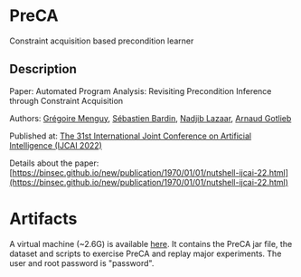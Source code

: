 # PreCA

Constraint acquisition based precondition learner

## Description

Paper: Automated Program Analysis: Revisiting Precondition Inference through Constraint Acquisition

Authors: [Grégoire Menguy](https://gregoiremenguy.github.io/), [Sébastien Bardin](http://sebastien.bardin.free.fr/), [Nadjib Lazaar](http://www.lirmm.fr/~lazaar/), [Arnaud Gotlieb](https://www.simula.no/people/arnaud)

Published at: [The 31st International Joint Conference on Artificial Intelligence (IJCAI 2022)](https://ijcai-22.org/)

Details about the paper: [https://binsec.github.io/new/publication/1970/01/01/nutshell-ijcai-22.html](https://binsec.github.io/new/publication/1970/01/01/nutshell-ijcai-22.html)


# Artifacts

A virtual machine (~2.6G) is available [here](https://drive.google.com/file/d/1NbkenuEezOSMBUalixnOE80tFnq1s--Z/view). It contains the PreCA jar file, the dataset and scripts to exercise PreCA and replay major experiments. The user and root password is "password".

